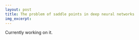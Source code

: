```yaml
---
layout: post
title: The problem of saddle points in deep neural networks
img_excerpt:
---
```

Currently working on it.
